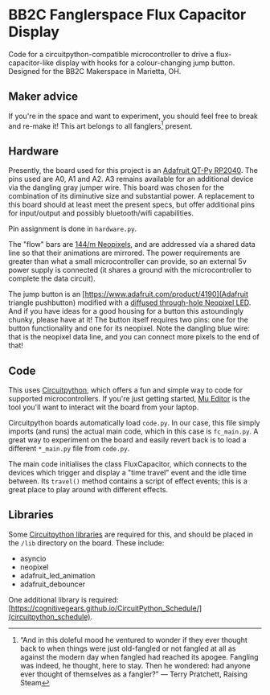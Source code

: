 # BB2C Fanglerspace Flux Capacitor Display

Code for a circuitpython-compatible microcontroller to drive a flux-capacitor-like display
with hooks for a colour-changing jump button. Designed for the BB2C Makerspace in Marietta, OH.

## Maker advice

If you're in the space and want to experiment, you should feel free to break and re-make it! This
art belongs to all fanglers[^1] present.

## Hardware

Presently, the board used for this project is an [Adafruit QT-Py RP2040](https://learn.adafruit.com/adafruit-qt-py-2040).
The pins used are A0, A1 and A2. A3 remains available for an additional device via the dangling
gray jumper wire. This board was chosen for the combination of its diminutive size and substantial power.
A replacement to this board should at least meet the present specs, but offer additional pins for input/output
and possibly bluetooth/wifi capabilities.

Pin assignment is done in `hardware.py`.

The "flow" bars are [144/m Neopixels](https://www.amazon.com/gp/product/B09MLTPS95), and are addressed via a shared data line
so that their animations are mirrored. The power requirements are greater than what a small microcontroller can provide, so
an external 5v power supply is connected (it shares a ground with the microcontroller to complete the data circuit).

The jump button is an [https://www.adafruit.com/product/4190](Adafruit triangle pushbutton) modified with a
[diffused through-hole Neopixel LED](https://www.adafruit.com/product/1734). And if you have ideas for a good housing for a
button this astoundingly chunky, please have at it! The button itself requires two pins: one for the button
functionality and one for its neopixel. Note the dangling blue wire: that is the neopixel data line, and you can connect more
pixels to the end of that!

## Code

This uses [Circuitpython](https://circuitpython.org/), which offers a fun and simple way to code
for supported microcontrollers. If you're just getting started, [Mu Editor](https://codewith.mu/) is
the tool you'll want to interact wit the board from your laptop.

Circuitpython boards automatically load `code.py`. In our case, this file simply imports (and runs)
the actual main code, which in this case is `fc_main.py`. A great way to experiment on the board and
easily revert back is to load a different `*_main.py` file from `code.py`.

The main code initialises the class FluxCapacitor, which connects to the devices which trigger and
display a "time travel" event and the idle time between. Its `travel()` method contains a script of
effect events; this is a great place to play around with different effects.

[^1]: “And in this doleful mood he ventured to wonder if they ever thought back to when things were just old-fangled or not fangled at all as against the modern day when fangled had reached its apogee. Fangling was indeed, he thought, here to stay. Then he wondered: had anyone ever thought of themselves as a fangler?” ― Terry Pratchett, Raising Steam

## Libraries

Some [Circuitpython libraries](https://circuitpython.org/libraries) are required for this, and should be placed in the `/lib` directory
on the board. These include:

- asyncio
- neopixel
- adafruit_led_animation
- adafruit_debouncer

One additional library is required: [https://cognitivegears.github.io/CircuitPython_Schedule/](circuitpython_schedule).
